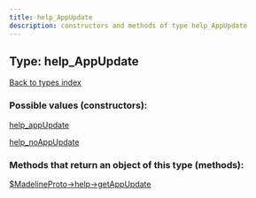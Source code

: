 ```yaml
---
title: help_AppUpdate
description: constructors and methods of type help_AppUpdate
---
```

## Type: help\_AppUpdate  
[Back to types index](index.md)



### Possible values (constructors):

[help\_appUpdate](../constructors/help_appUpdate.md)  

[help\_noAppUpdate](../constructors/help_noAppUpdate.md)  



### Methods that return an object of this type (methods):

[$MadelineProto->help->getAppUpdate](../methods/help_getAppUpdate.md)  



